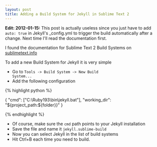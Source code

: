 ```yaml
---
layout: post
title: Adding a Build System for Jekyll in Sublime Text 2
---
```


__Edit: 2012-01-15:__
This post is actually useless since you just have to add <code>auto: true</code> in Jekyll's \_config.yml 
to trigger the build automatically after a change.
Next time I'll read the documentation first.


I found the documentation for Sublime Text 2 Build Systems on [sublimetext.info](http://sublimetext.info/docs/en/reference/build_systems.html "Build Systems - Sublime Text Help")

To add a new Build System for Jekyll it is very simple
* Go to <code>Tools -> Build System -> New Build System...</code>
* Add the following configuration 

{% highlight python %}

   {
      "cmd": ["C:\\Ruby193\\bin\\jekyll.bat"],
      "working_dir": "${project_path:${folder}}"
   }

{% endhighlight %}

* Of course, make sure the <code>cmd</code> path points to your Jekyll installation
* Save the file and name it <code>jekyll.sublime-build</code>
* Now you can select Jekyll in the list of build systems
* Hit Ctrl+B each time you need to build.

